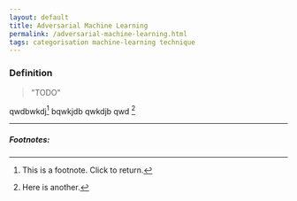 ```yaml
---
layout: default
title: Adversarial Machine Learning
permalink: /adversarial-machine-learning.html
tags: categorisation machine-learning technique
---
```


### Definition

> "TODO"



qwdbwkdj[^1] bqwkjdb qwkdjb qwd [^2]

<hr />

##### Footnotes:

[^1]: This is a footnote. Click to return.

[^2]: Here is another.
